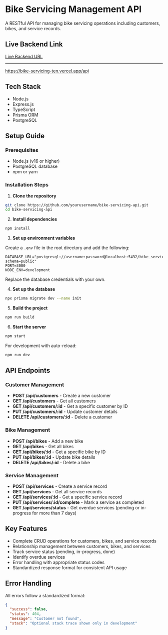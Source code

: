 # Bike Servicing Management API

A RESTful API for managing bike servicing operations including customers, bikes, and service records.

## Live Backend Link

[Live Backend URL](https://bike-servicing-ten.vercel.app)

---
https://bike-servicing-ten.vercel.app/api

## Tech Stack

- Node.js
- Express.js
- TypeScript
- Prisma ORM
- PostgreSQL

## Setup Guide

### Prerequisites

- Node.js (v16 or higher)
- PostgreSQL database
- npm or yarn

### Installation Steps

1. **Clone the repository**

```bash
git clone https://github.com/yourusername/bike-servicing-api.git
cd bike-servicing-api
```

2. **Install dependencies**

```bash
npm install
```

3. **Set up environment variables**

Create a `.env` file in the root directory and add the following:

```env
DATABASE_URL="postgresql://username:password@localhost:5432/bike_servicing?schema=public"
PORT=3000
NODE_ENV=development
```

Replace the database credentials with your own.

4. **Set up the database**

```bash
npx prisma migrate dev --name init
```

5. **Build the project**

```bash
npm run build
```

6. **Start the server**

```bash
npm start
```

For development with auto-reload:

```bash
npm run dev
```

## API Endpoints

### Customer Management

- **POST /api/customers** - Create a new customer
- **GET /api/customers** - Get all customers
- **GET /api/customers/:id** - Get a specific customer by ID
- **PUT /api/customers/:id** - Update customer details
- **DELETE /api/customers/:id** - Delete a customer

### Bike Management

- **POST /api/bikes** - Add a new bike
- **GET /api/bikes** - Get all bikes
- **GET /api/bikes/:id** - Get a specific bike by ID
- **PUT /api/bikes/:id** - Update bike details
- **DELETE /api/bikes/:id** - Delete a bike

### Service Management

- **POST /api/services** - Create a service record
- **GET /api/services** - Get all service records
- **GET /api/services/:id** - Get a specific service record
- **PUT /api/services/:id/complete** - Mark a service as completed
- **GET /api/services/status** - Get overdue services (pending or in-progress for more than 7 days)

## Key Features

- Complete CRUD operations for customers, bikes, and service records
- Relationship management between customers, bikes, and services
- Track service status (pending, in-progress, done)
- Identify overdue services
- Error handling with appropriate status codes
- Standardized response format for consistent API usage

## Error Handling

All errors follow a standardized format:

```json
{
  "success": false,
  "status": 404,
  "message": "Customer not found",
  "stack": "Optional stack trace shown only in development"
}
```